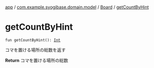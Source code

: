 [app](../../index.md) / [com.example.syogibase.domain.model](../index.md) / [Board](index.md) / [getCountByHint](./get-count-by-hint.md)

# getCountByHint

`fun getCountByHint(): `[`Int`](https://kotlinlang.org/api/latest/jvm/stdlib/kotlin/-int/index.html)

コマを置ける場所の総数を返す

**Return**
コマを置ける場所の総数

